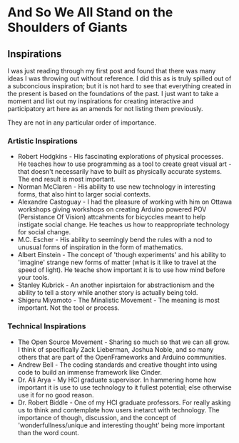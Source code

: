 # And So We All Stand on the Shoulders of Giants #

## Inspirations ##

I was just reading through my first post and found that there was many ideas I was throwing out without reference. I did this as is truly spilled out of a subconcious inspiration; but it is not hard to see that everything created in the present is based on the foundations of the past. I just want to take a moment and list out my inspirations for creating interactive and participatory art here as an amends for not listing them previously.

They are not in any particular order of importance.

### Artistic Inspirations ###
- Robert Hodgkins - His fascinating explorations of physical processes. He teaches how to use programming as a tool to create great visual art - that doesn't necessarily have to built as physically accurate systems. The end result is most important.
- Norman McClaren - His ability to use new technology in interesting forms, that also hint to larger social contexts.
- Alexandre Castoguay - I had the pleasure of working with him on Ottawa workshops giving workshops on creating Arduino powered POV (Persistance Of Vision) attcahments for bicyccles meant to help instigate social change. He teaches us how to reappropriate technology for social change.
- M.C. Escher - His ability to seemingly bend the rules with a nod to unusual forms of inspiration in the form of mathematics.
- Albert Einstein - The concept of 'though experiments' and his ability to 'imagine' strange new forms of matter (what is it like to travel at the speed of light). He teache show important it is to use how mind before your tools.
- Stanley Kubrick - An another inpisrtaion for abstractionism and the ability to tell a story while another story is actually being told.
- Shigeru Miyamoto - 
The Minalistic Movement - The meaning is most important. Not the tool or process.

### Technical Inspirations ###
- The Open Source Movement - Sharing so much so that we can all grow. I think of specifically Zack Lieberman, Joshua Noble, and so many others that are part of the OpenFrameworks and Arduino communities.
- Andrew Bell - The coding standards and creative thought into using code to build an immense framework like Cinder.
- Dr. Ali Arya - My HCI graduate supervisor. In hammering home how important it is use to use technology to it fullest potential; else otherwise use it for no good reason.
- Dr. Robert Biddle - One of my HCI graduate professors. For really asking us to think and contemplate how users inetarct with technology. The importance of though, discussion, and the concept of 'wonderfullness/unique and interesting thought' being more important than the word count.


